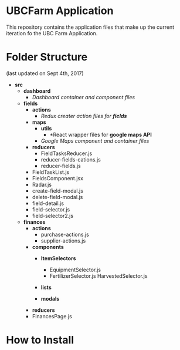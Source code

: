 # UBCFarm Application
This repository contains the application files that make up the current iteration fo the UBC Farm Application. 

# Folder Structure
(last updated on Sept 4th, 2017)
* **src**
	* **dashboard**
		* *Dashboard container and component files*
	* **fields**
		* **actions**
			* *Redux creater action files for **fields*** 
		* **maps**
			* **utils**
				* *React wrapper files for **google maps API**
			* *Google Maps component and container files*
		* **reducers**
			* FieldTasksReducer.js
			* reducer-fields-cations.js
			* reducer-fields.js
		* FieldTaskList.js
		* FieldsComponent.jsx
		* Radar.js
		* create-field-modal.js
		* delete-field-modal.js
		* field-detail.js
		* field-selector.js
		* field-selector2.js
	* **finances**
		* **actions**
			* purchase-actions.js
			* supplier-actions.js
		* **components**
			* **ItemSelectors**
				* EquipmentSelector.js
				* FertilizerSelector.js
				HarvestedSelector.js
				
			* **lists**
			* **modals**
		* **reducers**
		* FinancesPage.js


# How to Install
